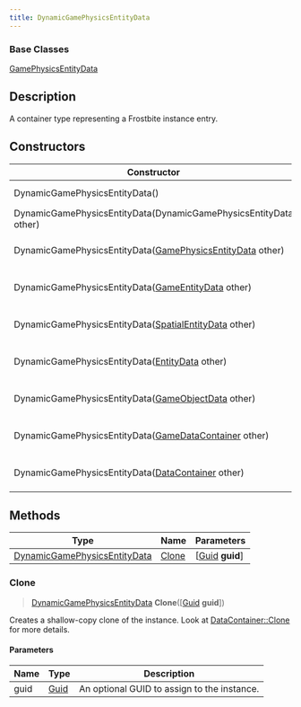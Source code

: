 ```yaml
---
title: DynamicGamePhysicsEntityData
---
```

### Base Classes

[GamePhysicsEntityData](/vext/ref/fb/gamephysicsentitydata/)

## Description

A container type representing a Frostbite instance entry.

## Constructors

| Constructor                                                                             | Description                                                                                                                                     |
| --------------------------------------------------------------------------------------- | ----------------------------------------------------------------------------------------------------------------------------------------------- |
| DynamicGamePhysicsEntityData()                                                          | Create a new instance of this container type.                                                                                                   |
| DynamicGamePhysicsEntityData(DynamicGamePhysicsEntityData other)                        | Create a reference copy of an instance of the same type.                                                                                        |
| DynamicGamePhysicsEntityData([GamePhysicsEntityData](/vext/ref/fb/gamephysicsentitydata/) other)      | Upcast an instance of type [GamePhysicsEntityData](/vext/ref/fb/gamephysicsentitydata/) to [DynamicGamePhysicsEntityData](/vext/ref/fb/dynamicgamephysicsentitydata/).      |
| DynamicGamePhysicsEntityData([GameEntityData](/vext/ref/fb/gameentitydata/) other)                    | Upcast an instance of type [GameEntityData](/vext/ref/fb/gameentitydata/) to [DynamicGamePhysicsEntityData](/vext/ref/fb/dynamicgamephysicsentitydata/).                    |
| DynamicGamePhysicsEntityData([SpatialEntityData](/vext/ref/fb/spatialentitydata/) other)              | Upcast an instance of type [SpatialEntityData](/vext/ref/fb/spatialentitydata/) to [DynamicGamePhysicsEntityData](/vext/ref/fb/dynamicgamephysicsentitydata/).              |
| DynamicGamePhysicsEntityData([EntityData](/vext/ref/fb/entitydata/) other)                            | Upcast an instance of type [EntityData](/vext/ref/fb/entitydata/) to [DynamicGamePhysicsEntityData](/vext/ref/fb/dynamicgamephysicsentitydata/).                            |
| DynamicGamePhysicsEntityData([GameObjectData](/vext/ref/fb/gameobjectdata/) other)                    | Upcast an instance of type [GameObjectData](/vext/ref/fb/gameobjectdata/) to [DynamicGamePhysicsEntityData](/vext/ref/fb/dynamicgamephysicsentitydata/).                    |
| DynamicGamePhysicsEntityData([GameDataContainer](/vext/ref/fb/gamedatacontainer/) other)              | Upcast an instance of type [GameDataContainer](/vext/ref/fb/gamedatacontainer/) to [DynamicGamePhysicsEntityData](/vext/ref/fb/dynamicgamephysicsentitydata/).              |
| DynamicGamePhysicsEntityData([DataContainer](/vext/ref/shared/class/datacontainer) other) | Upcast an instance of type [DataContainer](/vext/ref/shared/class/datacontainer) to [DynamicGamePhysicsEntityData](/vext/ref/fb/dynamicgamephysicsentitydata/). |

## Methods

| Type                                                         | Name            | Parameters                                     |
| ------------------------------------------------------------ | --------------- | ---------------------------------------------- |
| [DynamicGamePhysicsEntityData](/vext/ref/fb/dynamicgamephysicsentitydata/) | [Clone](#clone) | \[[Guid](/vext/ref/shared/class/guid) **guid**\] |

### Clone

> [DynamicGamePhysicsEntityData](/vext/ref/fb/dynamicgamephysicsentitydata/) **Clone**(\[[Guid](/vext/ref/shared/class/guid) **guid**\])

Creates a shallow-copy clone of the instance. Look at [DataContainer::Clone](/vext/ref/shared/class/datacontainer#clone) for more details.

#### Parameters

| Name | Type         | Description                                 |
| ---- | ------------ | ------------------------------------------- |
| guid | [Guid](/vext/ref/shared/class/guid/) | An optional GUID to assign to the instance. |
